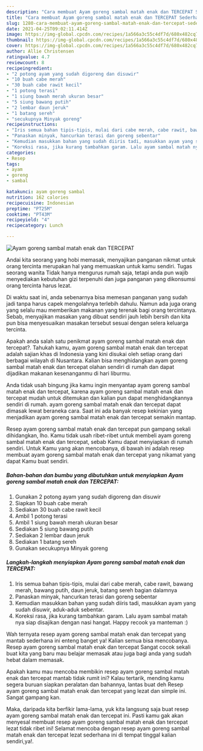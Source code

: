 ```yaml
---
description: "Cara membuat Ayam goreng sambal matah enak dan TERCEPAT Sederhana Untuk Jualan"
title: "Cara membuat Ayam goreng sambal matah enak dan TERCEPAT Sederhana Untuk Jualan"
slug: 1280-cara-membuat-ayam-goreng-sambal-matah-enak-dan-tercepat-sederhana-untuk-jualan
date: 2021-04-25T09:02:11.414Z
image: https://img-global.cpcdn.com/recipes/1a566a3c55c4df7d/680x482cq70/ayam-goreng-sambal-matah-enak-dan-tercepat-foto-resep-utama.jpg
thumbnail: https://img-global.cpcdn.com/recipes/1a566a3c55c4df7d/680x482cq70/ayam-goreng-sambal-matah-enak-dan-tercepat-foto-resep-utama.jpg
cover: https://img-global.cpcdn.com/recipes/1a566a3c55c4df7d/680x482cq70/ayam-goreng-sambal-matah-enak-dan-tercepat-foto-resep-utama.jpg
author: Allie Christensen
ratingvalue: 4.7
reviewcount: 8
recipeingredient:
- "2 potong ayam yang sudah digoreng dan disuwir"
- "10 buah cabe merah"
- "30 buah cabe rawit kecil"
- "1 potong terasi"
- "1 siung bawah merah ukuran besar"
- "5 siung bawang putih"
- "2 lembar daun jeruk"
- "1 batang sereh"
- "secukupnya Minyak goreng"
recipeinstructions:
- "Iris semua bahan tipis-tipis, mulai dari cabe merah, cabe rawit, bawang merah, bawang putih, daun jeruk, batang sereh bagian dalamnya"
- "Panaskan minyak, hancurkan terasi dan goreng sebentar"
- "Kemudian masukkan bahan yang sudah diiris tadi, masukkan ayam yang sudah disuwir, aduk-aduk sebentar."
- "Koreksi rasa, jika kurang tambahkan garam. Lalu ayam sambal matah nya siap disajikan dengan nasi hangat. Happy recook ya manteman :)"
categories:
- Resep
tags:
- ayam
- goreng
- sambal

katakunci: ayam goreng sambal 
nutrition: 162 calories
recipecuisine: Indonesian
preptime: "PT25M"
cooktime: "PT43M"
recipeyield: "4"
recipecategory: Lunch

---
```



![Ayam goreng sambal matah enak dan TERCEPAT](https://img-global.cpcdn.com/recipes/1a566a3c55c4df7d/680x482cq70/ayam-goreng-sambal-matah-enak-dan-tercepat-foto-resep-utama.jpg)

Andai kita seorang yang hobi memasak, menyajikan panganan nikmat untuk orang tercinta merupakan hal yang memuaskan untuk kamu sendiri. Tugas seorang  wanita Tidak hanya mengurus rumah saja, tetapi anda pun wajib menyediakan kebutuhan gizi terpenuhi dan juga panganan yang dikonsumsi orang tercinta harus lezat.

Di waktu  saat ini, anda sebenarnya bisa memesan panganan yang sudah jadi tanpa harus capek mengolahnya terlebih dahulu. Namun ada juga orang yang selalu mau memberikan makanan yang terenak bagi orang tercintanya. Sebab, menyajikan masakan yang dibuat sendiri jauh lebih bersih dan kita pun bisa menyesuaikan masakan tersebut sesuai dengan selera keluarga tercinta. 



Apakah anda salah satu penikmat ayam goreng sambal matah enak dan tercepat?. Tahukah kamu, ayam goreng sambal matah enak dan tercepat adalah sajian khas di Indonesia yang kini disukai oleh setiap orang dari berbagai wilayah di Nusantara. Kalian bisa menghidangkan ayam goreng sambal matah enak dan tercepat olahan sendiri di rumah dan dapat dijadikan makanan kesenanganmu di hari liburmu.

Anda tidak usah bingung jika kamu ingin menyantap ayam goreng sambal matah enak dan tercepat, karena ayam goreng sambal matah enak dan tercepat mudah untuk ditemukan dan kalian pun dapat menghidangkannya sendiri di rumah. ayam goreng sambal matah enak dan tercepat dapat dimasak lewat beraneka cara. Saat ini ada banyak resep kekinian yang menjadikan ayam goreng sambal matah enak dan tercepat semakin mantap.

Resep ayam goreng sambal matah enak dan tercepat pun gampang sekali dihidangkan, lho. Kamu tidak usah ribet-ribet untuk membeli ayam goreng sambal matah enak dan tercepat, sebab Kamu dapat menyiapkan di rumah sendiri. Untuk Kamu yang akan mencobanya, di bawah ini adalah resep membuat ayam goreng sambal matah enak dan tercepat yang nikamat yang dapat Kamu buat sendiri.

<!--inarticleads1-->

##### Bahan-bahan dan bumbu yang dibutuhkan untuk menyiapkan Ayam goreng sambal matah enak dan TERCEPAT:

1. Gunakan 2 potong ayam yang sudah digoreng dan disuwir
1. Siapkan 10 buah cabe merah
1. Sediakan 30 buah cabe rawit kecil
1. Ambil 1 potong terasi
1. Ambil 1 siung bawah merah ukuran besar
1. Sediakan 5 siung bawang putih
1. Sediakan 2 lembar daun jeruk
1. Sediakan 1 batang sereh
1. Gunakan secukupnya Minyak goreng




<!--inarticleads2-->

##### Langkah-langkah menyiapkan Ayam goreng sambal matah enak dan TERCEPAT:

1. Iris semua bahan tipis-tipis, mulai dari cabe merah, cabe rawit, bawang merah, bawang putih, daun jeruk, batang sereh bagian dalamnya
1. Panaskan minyak, hancurkan terasi dan goreng sebentar
1. Kemudian masukkan bahan yang sudah diiris tadi, masukkan ayam yang sudah disuwir, aduk-aduk sebentar.
1. Koreksi rasa, jika kurang tambahkan garam. Lalu ayam sambal matah nya siap disajikan dengan nasi hangat. Happy recook ya manteman :)




Wah ternyata resep ayam goreng sambal matah enak dan tercepat yang mantab sederhana ini enteng banget ya! Kalian semua bisa mencobanya. Resep ayam goreng sambal matah enak dan tercepat Sangat cocok sekali buat kita yang baru mau belajar memasak atau juga bagi anda yang sudah hebat dalam memasak.

Apakah kamu mau mencoba membikin resep ayam goreng sambal matah enak dan tercepat mantab tidak rumit ini? Kalau tertarik, mending kamu segera buruan siapkan peralatan dan bahannya, lantas buat deh Resep ayam goreng sambal matah enak dan tercepat yang lezat dan simple ini. Sangat gampang kan. 

Maka, daripada kita berfikir lama-lama, yuk kita langsung saja buat resep ayam goreng sambal matah enak dan tercepat ini. Pasti kamu gak akan menyesal membuat resep ayam goreng sambal matah enak dan tercepat lezat tidak ribet ini! Selamat mencoba dengan resep ayam goreng sambal matah enak dan tercepat lezat sederhana ini di tempat tinggal kalian sendiri,ya!.


